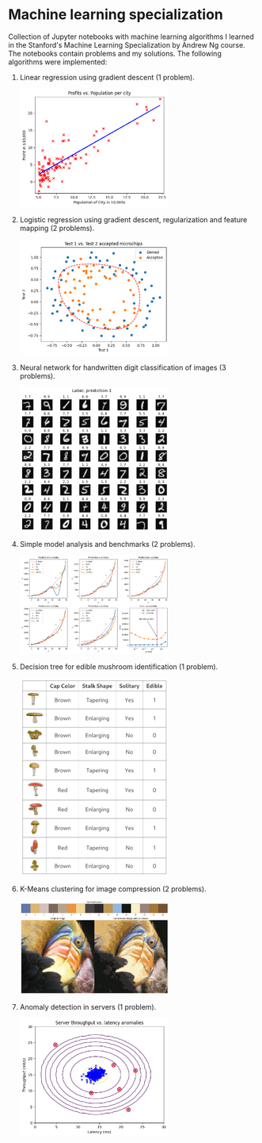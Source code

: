 # Machine learning specialization

Collection of Jupyter notebooks with machine learning algorithms I learned in the Stanford's Machine Learning Specialization by Andrew Ng course. The notebooks contain problems and my solutions. The following algorithms were implemented:

1. Linear regression using gradient descent (1 problem).
    <p align="left">
    <img src="images/image_01.png?raw=true" width="300"/>
    </p>
2. Logistic regression using gradient descent, regularization and feature mapping (2 problems).
    <p align="left">
    <img src="images/image_02.png?raw=true" width="300"/>
    </p>
3. Neural network for handwritten digit classification of images (3 problems).
    <p align="left">
    <img src="images/image_03.png?raw=true" width="300"/>
    </p>
4. Simple model analysis and benchmarks (2 problems).
    <p align="left">
    <img src="images/image_04.png?raw=true" width="300"/>
    </p>
5. Decision tree for edible mushroom identification (1 problem).
    <p align="left">
    <img src="images/image_05.png?raw=true" width="300"/>
    </p>
6. K-Means clustering for image compression (2 problems).
    <p align="left">
    <img src="images/image_06.png?raw=true" width="300"/>
    </p>
7. Anomaly detection in servers (1 problem).
    <p align="left">
    <img src="images/image_07.png?raw=true" width="300"/>
    </p>
